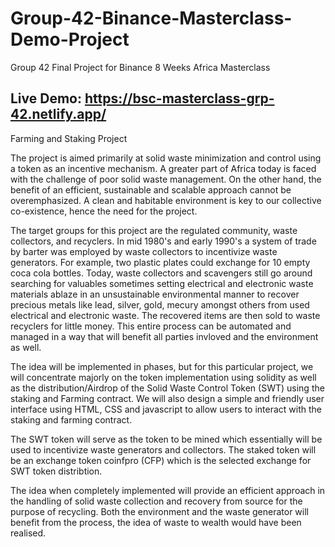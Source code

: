 # Group-42-Binance-Masterclass-Demo-Project
Group 42 Final Project for Binance 8 Weeks Africa Masterclass

## Live Demo: https://bsc-masterclass-grp-42.netlify.app/

Farming and Staking Project

The project is aimed primarily at solid waste minimization and control using a token as an incentive mechanism.
A greater part of Africa today is faced with the challenge of poor solid waste management. On the other hand, the benefit of an efficient, sustainable 
and scalable approach cannot be overemphasized. A clean and habitable environment is key to our collective co-existence, hence the need for the project.

The target groups for this project are the regulated community, waste collectors, and recyclers. In mid 1980's and early 1990's a system of trade 
by barter was employed by waste collectors to incentivize waste generators. For example, two plastic plates could exchange for 10 empty coca cola bottles. 
Today, waste collectors and scavengers still go around searching for valuables sometimes setting electrical and electronic waste materials ablaze in an 
unsustainable environmental manner to recover precious metals like lead, silver, gold, mecury amongst others from used electrical and electronic waste. 
The recovered items are then sold to waste recyclers for little money. This entire process can be automated and managed in a way that will benefit all parties 
invloved and the environment as well. 

The idea will be implemented in phases, but for this particular project, we will concentrate majorly on the token implementation using solidity as well as the 
distribution/Airdrop of the Solid Waste Control Token (SWT) using the staking and Farming contract. We will also design a simple and friendly user interface
using HTML, CSS and javascript to allow users to interact with the staking and farming contract. 

The SWT token will serve as the token to be mined which essentially will be used to incentivize waste generators and collectors.
The staked token will be an exchange token coinfpro (CFP) which is the selected exchange for SWT token distribtion.

The idea when completely implemented will provide an efficient approach in the handling of solid waste collection and recovery from source for the 
purpose of recycling. Both the environment and the waste generator will benefit from the process, the idea of waste to wealth would have been realised.




  
